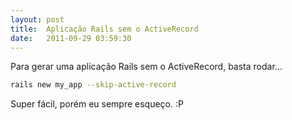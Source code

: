 ```yaml
---
layout: post
title:  Aplicação Rails sem o ActiveRecord
date:   2011-09-29 03:59:30
---
```

Para gerar uma aplicação Rails sem o ActiveRecord, basta rodar...

```sh
rails new my_app --skip-active-record
```

Super fácil, porém eu sempre esqueço. :P
